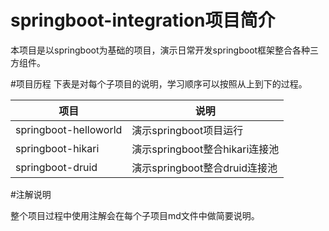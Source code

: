 # springboot-integration项目简介
本项目是以springboot为基础的项目，演示日常开发springboot框架整合各种三方组件。

#项目历程
下表是对每个子项目的说明，学习顺序可以按照从上到下的过程。

| 项目                  | 说明                          |
| --------------------- | ----------------------------- |
| springboot-helloworld | 演示springboot项目运行         |
| springboot-hikari     | 演示springboot整合hikari连接池 |
| springboot-druid      | 演示springboot整合druid连接池  |

#注解说明

整个项目过程中使用注解会在每个子项目md文件中做简要说明。